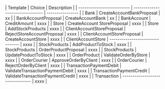 | Template | Choice | Description | | -------------------------- | -------------------------------- | ---------------- | | Bank | CreateAccountBankProposal | xx | | BankAccountProposal | CreateAccountBank | xx | | BankAccount | CreditAmount | xxxx | | Store | CreateAccount StoreProposal | xxxx | | Store | AddStockProducts | xxxx | | ClientAccountStoreProposal | RejectStoreAccountProposal | xxxx | | ClientAccountStoreProposal | CreateAccountStore | xxxx | | ClientAccountStore | -------------------------------- | xxxx | | StockProducts | AddProductToStock | xxxx | | StockProducts | OrderProductProposal | xxxx | | StockProducts | UpdateProductToStock | xxxx | | OrderProduct | ValidateOrderByStore | xxxx | | OrderCourier | ApproveOrderByClient | xxxx | | OrderCourier | RejectOrderByClient | xxxx | | TransactionPaymentDebit | ValidateTransactionPaymentDebit | xxxx | | TransactionPaymentCredit | ValidateTransactionPaymentCredit | xxxx | | Transaction | -------------------------------- | xxxx |
